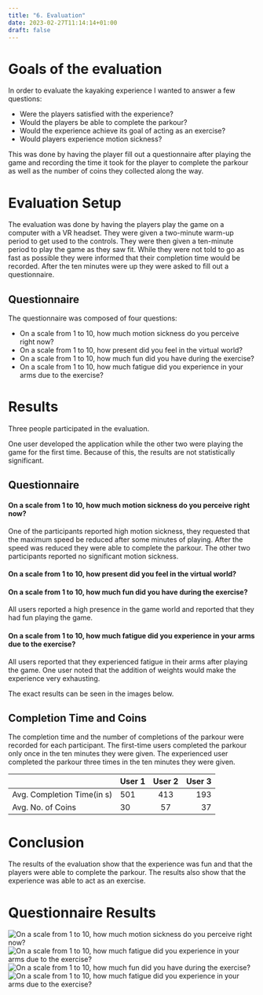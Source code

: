 ```yaml
---
title: "6. Evaluation"
date: 2023-02-27T11:14:14+01:00
draft: false
---
```

# Goals of the evaluation
In order to evaluate the kayaking experience I wanted to answer a few questions:
- Were the players satisfied with the experience?
- Would the players be able to complete the parkour?
- Would the experience achieve its goal of acting as an exercise?
- Would players experience motion sickness?

This was done by having the player fill out a questionnaire after playing the game and recording the time it took for the player to complete the parkour as well as the number of coins they collected along the way.

# Evaluation Setup
The evaluation was done by having the players play the game on a computer with a VR headset.
They were given a two-minute warm-up period to get used to the controls.
They were then given a ten-minute period to play the game as they saw fit.
While they were not told to go as fast as possible they were informed that their completion time would be recorded.
After the ten minutes were up they were asked to fill out a questionnaire.

## Questionnaire
The questionnaire was composed of four questions:
- On a scale from 1 to 10, how much motion sickness do you perceive right now?
- On a scale from 1 to 10, how present did you feel in the virtual world?
- On a scale from 1 to 10, how much fun did you have during the exercise?
- On a scale from 1 to 10, how much fatigue did you experience in your arms due to the exercise?

# Results

Three people participated in the evaluation.

One user developed the application while the other two were playing the game for the first time.
Because of this, the results are not statistically significant.
## Questionnaire
#### On a scale from 1 to 10, how much motion sickness do you perceive right now?
One of the participants reported high motion sickness, they requested that the maximum speed be reduced after some minutes of playing.
After the speed was reduced they were able to complete the parkour.
The other two participants reported no significant motion sickness.

#### On a scale from 1 to 10, how present did you feel in the virtual world?
#### On a scale from 1 to 10, how much fun did you have during the exercise?
All users reported a high presence in the game world and reported that they had fun playing the game.

#### On a scale from 1 to 10, how much fatigue did you experience in your arms due to the exercise?
All users reported that they experienced fatigue in their arms after playing the game.
One user noted that the addition of weights would make the experience very exhausting.

The exact results can be seen in the images below.
## Completion Time and Coins
The completion time and the number of completions of the parkour were recorded for each participant.
The first-time users completed the parkour only once in the ten minutes they were given.
The experienced user completed the parkour three times in the ten minutes they were given.

| | User 1 | User 2 | User 3 |
|-| ------------- |:-------------:| -----:|
Avg. Completion Time(in s)| 501 | 413 | 193|
Avg. No. of Coins | 30| 57 | 37|

# Conclusion
The results of the evaluation show that the experience was fun and that the players were able to complete the parkour.
The results also show that the experience was able to act as an exercise.


# Questionnaire Results
![On a scale from 1 to 10, how much motion sickness do you perceive right now?](MotionSickness.png)
![On a scale from 1 to 10, how much fatigue did you experience in your arms due to the exercise?](Presence.png)
![On a scale from 1 to 10, how much fun did you have during the exercise?](Fun.png)
![On a scale from 1 to 10, how much fatigue did you experience in your arms due to the exercise?](Fatigue.png)